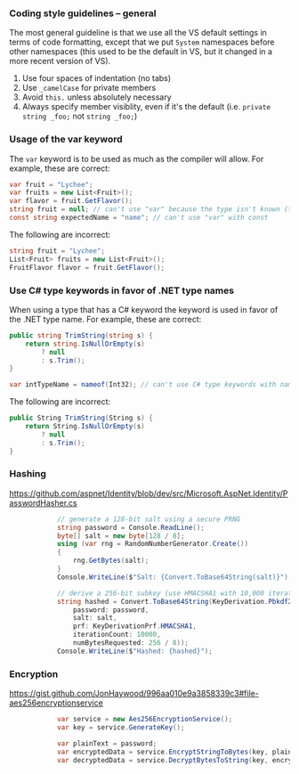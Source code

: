 ### Coding style guidelines – general

The most general guideline is that we use all the VS default settings in terms of code formatting, except that we put `System` namespaces before other namespaces (this used to be the default in VS, but it changed in a more recent version of VS).

1. Use four spaces of indentation (no tabs)
2. Use `_camelCase` for private members
3. Avoid `this.` unless absolutely necessary
4. Always specify member visiblity, even if it's the default (i.e. `private string _foo;` not `string _foo;`)


### Usage of the var keyword

The `var` keyword is to be used as much as the compiler will allow. For example, these are correct:

```c#
var fruit = "Lychee";
var fruits = new List<Fruit>();
var flavor = fruit.GetFlavor();
string fruit = null; // can't use "var" because the type isn't known (though you could do (string)null, don't!)
const string expectedName = "name"; // can't use "var" with const
```

The following are incorrect:

```c#
string fruit = "Lychee";
List<Fruit> fruits = new List<Fruit>();
FruitFlavor flavor = fruit.GetFlavor();
```


### Use C# type keywords in favor of .NET type names

When using a type that has a C# keyword the keyword is used in favor of the .NET type name. For example, these are correct:

```c#
public string TrimString(string s) {
    return string.IsNullOrEmpty(s)
        ? null
        : s.Trim();
}

var intTypeName = nameof(Int32); // can't use C# type keywords with nameof
```

The following are incorrect:

```c#
public String TrimString(String s) {
    return String.IsNullOrEmpty(s)
        ? null
        : s.Trim();
}
```

### Hashing
https://github.com/aspnet/Identity/blob/dev/src/Microsoft.AspNet.Identity/PasswordHasher.cs

```c#
            // generate a 128-bit salt using a secure PRNG
            string password = Console.ReadLine();
            byte[] salt = new byte[128 / 8];
            using (var rng = RandomNumberGenerator.Create())
            {
                rng.GetBytes(salt);
            }
            Console.WriteLine($"Salt: {Convert.ToBase64String(salt)}");

            // derive a 256-bit subkey (use HMACSHA1 with 10,000 iterations)
            string hashed = Convert.ToBase64String(KeyDerivation.Pbkdf2(
                password: password,
                salt: salt,
                prf: KeyDerivationPrf.HMACSHA1,
                iterationCount: 10000,
                numBytesRequested: 256 / 8));
            Console.WriteLine($"Hashed: {hashed}");
```

### Encryption
https://gist.github.com/JonHaywood/996aa010e9a3858339c3#file-aes256encryptionservice
```c#
            var service = new Aes256EncryptionService();
            var key = service.GenerateKey();

            var plainText = password;
            var encryptedData = service.EncryptStringToBytes(key, plainText);
            var decryptedData = service.DecryptBytesToString(key, encryptedData);
```